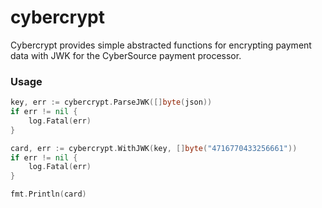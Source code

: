 # cybercrypt

Cybercrypt provides simple abstracted functions for encrypting payment data with JWK for the CyberSource payment processor.

### Usage

```go
key, err := cybercrypt.ParseJWK([]byte(json))
if err != nil {
	log.Fatal(err)
}

card, err := cybercrypt.WithJWK(key, []byte("4716770433256661"))
if err != nil {
	log.Fatal(err)
}

fmt.Println(card)
```
